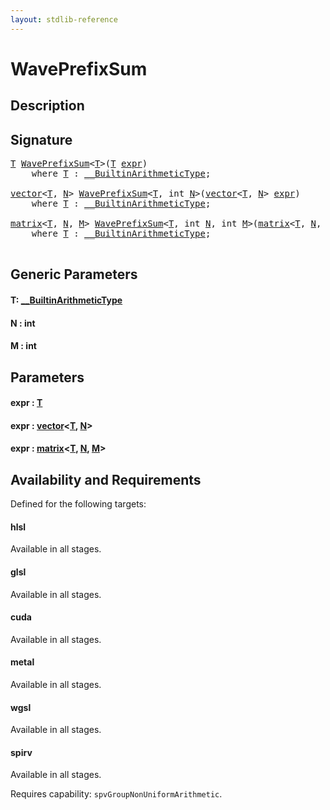 ```yaml
---
layout: stdlib-reference
---
```


# WavePrefixSum

## Description





## Signature 

<pre>
<a href="waveprefixsum-04a.html#typeparam-T" class="code_type">T</a> <a href="waveprefixsum-04a.html">WavePrefixSum</a>&lt;<a href="waveprefixsum-04a.html#typeparam-T" class="code_type">T</a>&gt;(<a href="waveprefixsum-04a.html#typeparam-T" class="code_type">T</a> <a href="waveprefixsum-04a.html#decl-expr" class="code_param">expr</a>)
    <span class='code_keyword'>where</span> <a href="waveprefixsum-04a.html#typeparam-T" class="code_type">T</a> : <a href="../interfaces/0_builtinarithmetictype-029j/index.html" class="code_type">__BuiltinArithmeticType</a>;

<a href="../types/vector/index.html" class="code_type">vector</a>&lt;<a href="waveprefixsum-04a.html#typeparam-T" class="code_type">T</a>, <a href="waveprefixsum-04a.html#decl-N" class="code_var">N</a>&gt; <a href="waveprefixsum-04a.html">WavePrefixSum</a>&lt;<a href="waveprefixsum-04a.html#typeparam-T" class="code_type">T</a>, <span class="code_keyword">int</span> <a href="waveprefixsum-04a.html#decl-N" class="code_var">N</a>&gt;(<a href="../types/vector/index.html" class="code_type">vector</a>&lt;<a href="waveprefixsum-04a.html#typeparam-T" class="code_type">T</a>, <a href="waveprefixsum-04a.html#decl-N" class="code_var">N</a>&gt; <a href="waveprefixsum-04a.html#decl-expr" class="code_param">expr</a>)
    <span class='code_keyword'>where</span> <a href="waveprefixsum-04a.html#typeparam-T" class="code_type">T</a> : <a href="../interfaces/0_builtinarithmetictype-029j/index.html" class="code_type">__BuiltinArithmeticType</a>;

<a href="../types/matrix/index.html" class="code_type">matrix</a>&lt;<a href="waveprefixsum-04a.html#typeparam-T" class="code_type">T</a>, <a href="waveprefixsum-04a.html#decl-N" class="code_var">N</a>, <a href="waveprefixsum-04a.html#decl-M" class="code_var">M</a>&gt; <a href="waveprefixsum-04a.html">WavePrefixSum</a>&lt;<a href="waveprefixsum-04a.html#typeparam-T" class="code_type">T</a>, <span class="code_keyword">int</span> <a href="waveprefixsum-04a.html#decl-N" class="code_var">N</a>, <span class="code_keyword">int</span> <a href="waveprefixsum-04a.html#decl-M" class="code_var">M</a>&gt;(<a href="../types/matrix/index.html" class="code_type">matrix</a>&lt;<a href="waveprefixsum-04a.html#typeparam-T" class="code_type">T</a>, <a href="waveprefixsum-04a.html#decl-N" class="code_var">N</a>, <a href="waveprefixsum-04a.html#decl-M" class="code_var">M</a>&gt; <a href="waveprefixsum-04a.html#decl-expr" class="code_param">expr</a>)
    <span class='code_keyword'>where</span> <a href="waveprefixsum-04a.html#typeparam-T" class="code_type">T</a> : <a href="../interfaces/0_builtinarithmetictype-029j/index.html" class="code_type">__BuiltinArithmeticType</a>;

</pre>

## Generic Parameters

####  <a id="typeparam-T"></a>T: [\_\_BuiltinArithmeticType](../interfaces/0_builtinarithmetictype-029j/index.html)
####  <a id="decl-N"></a>N  : int
####  <a id="decl-M"></a>M  : int

## Parameters

####  <a id="decl-expr"></a>expr  : [T](waveprefixsum-04a.html#typeparam-T)
####  <a id="decl-expr"></a>expr  : [vector](../types/vector/index.html)\<[T](../types/vector/index.html#typeparam-T), [N](../types/vector/index.html#decl-N)\>
####  <a id="decl-expr"></a>expr  : [matrix](../types/matrix/index.html)\<[T](../types/matrix/t-0.html), [N](../types/matrix/index.html#decl-N), [M](../types/matrix/index.html#decl-M)\>

## Availability and Requirements

Defined for the following targets:

#### hlsl
Available in all stages.

#### glsl
Available in all stages.

#### cuda
Available in all stages.

#### metal
Available in all stages.

#### wgsl
Available in all stages.

#### spirv
Available in all stages.

Requires capability: `spvGroupNonUniformArithmetic`.


